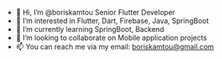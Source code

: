 - 👋 Hi, I’m @boriskamtou Senior Flutter Developer
- 👀 I’m interested in Flutter, Dart, Firebase, Java, SpringBoot
- 🌱 I’m currently learning SpringBoot, Backend
- 💞️ I’m looking to collaborate on Mobile application projects
- 📫 You can reach me via my email: boriskamtou@gmail.com

<!---
boriskamtou/boriskamtou is a ✨ special ✨ repository because its `README.md` (this file) appears on your GitHub profile.
You can click the Preview link to take a look at your changes.
--->
